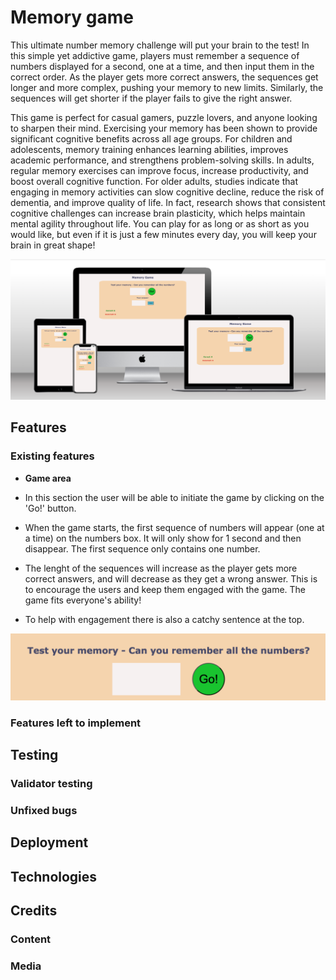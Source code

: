 # Memory game

This ultimate number memory challenge will put your brain to the test! In this simple yet addictive game, players must remember a sequence of numbers displayed for a second, one at a time, and then input them in the correct order. As the player gets more correct answers, the sequences get longer and more complex, pushing your memory to new limits. Similarly, the sequences will get shorter if the player fails to give the right answer.

This game is perfect for casual gamers, puzzle lovers, and anyone looking to sharpen their mind. Exercising your memory has been shown to provide significant cognitive benefits across all age groups. For children and adolescents, memory training enhances learning abilities, improves academic performance, and strengthens problem-solving skills. In adults, regular memory exercises can improve focus, increase productivity, and boost overall cognitive function. For older adults, studies indicate that engaging in memory activities can slow cognitive decline, reduce the risk of dementia, and improve quality of life. In fact, research shows that consistent cognitive challenges can increase brain plasticity, which helps maintain mental agility throughout life. You can play for as long or as short as you would like, but even if it is just a few minutes every day, you will keep your brain in great shape!

![Responsive mockup](assets/images/responsive_mockup.png)

## Features

### Existing features

- __Game area__

- In this section the user will be able to initiate the game by clicking on the 'Go!' button.
- When the game starts, the first sequence of numbers will appear (one at a time) on the numbers box. It will only show for 1 second and then disappear. The first sequence only contains one number.
- The lenght of the sequences will increase as the player gets more correct answers, and will decrease as they get a wrong answer. This is to encourage the users and keep them engaged with the game. The game fits everyone's ability!
- To help with engagement there is also a catchy sentence at the top.

![Game area](assets/images/game_area.png)

### Features left to implement

## Testing

### Validator testing

### Unfixed bugs

## Deployment

## Technologies

## Credits

### Content

### Media
